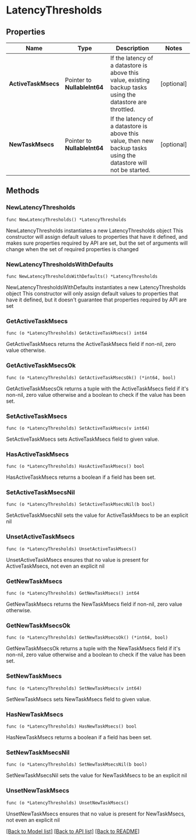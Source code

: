 # LatencyThresholds

## Properties

Name | Type | Description | Notes
------------ | ------------- | ------------- | -------------
**ActiveTaskMsecs** | Pointer to **NullableInt64** | If the latency of a datastore is above this value, existing backup tasks using the datastore are throttled. | [optional] 
**NewTaskMsecs** | Pointer to **NullableInt64** | If the latency of a datastore is above this value, then new backup tasks using the datastore will not be started. | [optional] 

## Methods

### NewLatencyThresholds

`func NewLatencyThresholds() *LatencyThresholds`

NewLatencyThresholds instantiates a new LatencyThresholds object
This constructor will assign default values to properties that have it defined,
and makes sure properties required by API are set, but the set of arguments
will change when the set of required properties is changed

### NewLatencyThresholdsWithDefaults

`func NewLatencyThresholdsWithDefaults() *LatencyThresholds`

NewLatencyThresholdsWithDefaults instantiates a new LatencyThresholds object
This constructor will only assign default values to properties that have it defined,
but it doesn't guarantee that properties required by API are set

### GetActiveTaskMsecs

`func (o *LatencyThresholds) GetActiveTaskMsecs() int64`

GetActiveTaskMsecs returns the ActiveTaskMsecs field if non-nil, zero value otherwise.

### GetActiveTaskMsecsOk

`func (o *LatencyThresholds) GetActiveTaskMsecsOk() (*int64, bool)`

GetActiveTaskMsecsOk returns a tuple with the ActiveTaskMsecs field if it's non-nil, zero value otherwise
and a boolean to check if the value has been set.

### SetActiveTaskMsecs

`func (o *LatencyThresholds) SetActiveTaskMsecs(v int64)`

SetActiveTaskMsecs sets ActiveTaskMsecs field to given value.

### HasActiveTaskMsecs

`func (o *LatencyThresholds) HasActiveTaskMsecs() bool`

HasActiveTaskMsecs returns a boolean if a field has been set.

### SetActiveTaskMsecsNil

`func (o *LatencyThresholds) SetActiveTaskMsecsNil(b bool)`

 SetActiveTaskMsecsNil sets the value for ActiveTaskMsecs to be an explicit nil

### UnsetActiveTaskMsecs
`func (o *LatencyThresholds) UnsetActiveTaskMsecs()`

UnsetActiveTaskMsecs ensures that no value is present for ActiveTaskMsecs, not even an explicit nil
### GetNewTaskMsecs

`func (o *LatencyThresholds) GetNewTaskMsecs() int64`

GetNewTaskMsecs returns the NewTaskMsecs field if non-nil, zero value otherwise.

### GetNewTaskMsecsOk

`func (o *LatencyThresholds) GetNewTaskMsecsOk() (*int64, bool)`

GetNewTaskMsecsOk returns a tuple with the NewTaskMsecs field if it's non-nil, zero value otherwise
and a boolean to check if the value has been set.

### SetNewTaskMsecs

`func (o *LatencyThresholds) SetNewTaskMsecs(v int64)`

SetNewTaskMsecs sets NewTaskMsecs field to given value.

### HasNewTaskMsecs

`func (o *LatencyThresholds) HasNewTaskMsecs() bool`

HasNewTaskMsecs returns a boolean if a field has been set.

### SetNewTaskMsecsNil

`func (o *LatencyThresholds) SetNewTaskMsecsNil(b bool)`

 SetNewTaskMsecsNil sets the value for NewTaskMsecs to be an explicit nil

### UnsetNewTaskMsecs
`func (o *LatencyThresholds) UnsetNewTaskMsecs()`

UnsetNewTaskMsecs ensures that no value is present for NewTaskMsecs, not even an explicit nil

[[Back to Model list]](../README.md#documentation-for-models) [[Back to API list]](../README.md#documentation-for-api-endpoints) [[Back to README]](../README.md)


